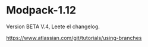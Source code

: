 # Modpack-1.12
Version BETA V.4, Leete el changelog.

https://www.atlassian.com/git/tutorials/using-branches
